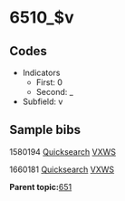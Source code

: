 # 6510\_$v

## Codes

-   Indicators
    -   First: 0
    -   Second: \_
-   Subfield: v

## Sample bibs

1580194 [Quicksearch](https://search.library.yale.edu/catalog/1580194) [VXWS](http://prodorbis.library.yale.edu:7014/vxws/GetHoldingsService?bibId=1580194)

1660181 [Quicksearch](https://search.library.yale.edu/catalog/1660181) [VXWS](http://prodorbis.library.yale.edu:7014/vxws/GetHoldingsService?bibId=1660181)

**Parent topic:**[651](../../tags/651/651.md)

